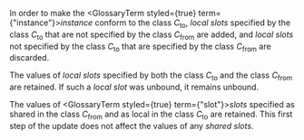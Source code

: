  



In order to make the <GlossaryTerm styled={true} term={"instance"}><i>instance</i></GlossaryTerm> conform to the class *C*<sub>to</sub>, *local slots* specified by the class *C*<sub>to</sub> that are not specified by the class *C*<sub>from</sub> are added, and *local slots* not specified by the class *C*<sub>to</sub> that are specified by the class *C*<sub>from</sub> are discarded. 



The values of *local slots* specified by both the class *C*<sub>to</sub> and the class *C*<sub>from</sub> are retained. If such a *local slot* was unbound, it remains unbound. 



The values of <GlossaryTerm styled={true} term={"slot"}><i>slots</i></GlossaryTerm> specified as shared in the class *C*<sub>from</sub> and as local in the class *C*<sub>to</sub> are retained. This first step of the update does not affect the values of any *shared slots*. 




